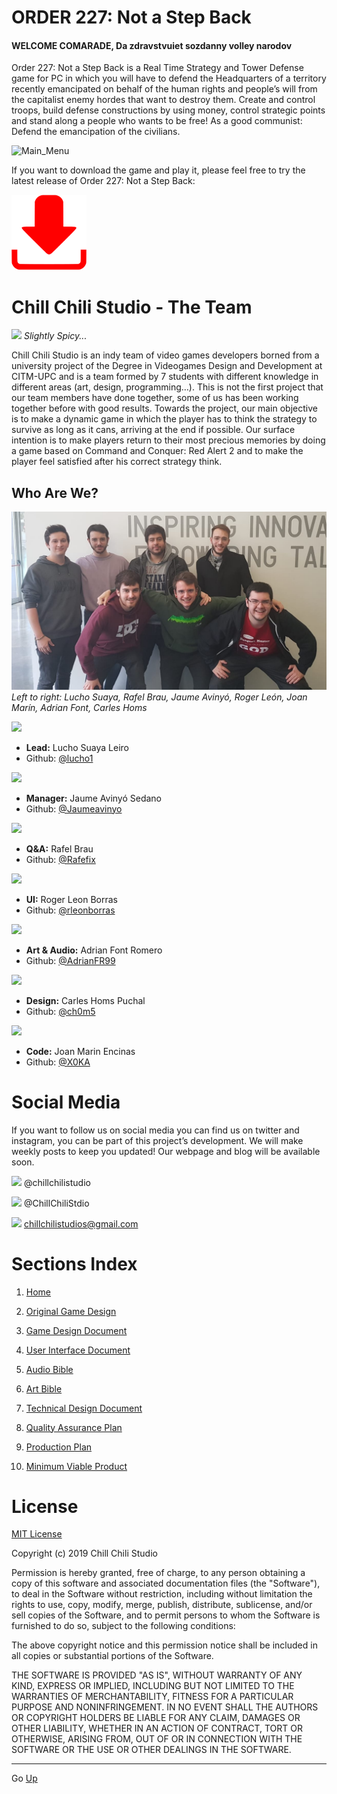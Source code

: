 # ORDER 227: Not a Step Back

#### WELCOME COMARADE, Da zdravstvuiet sozdanny volley narodov

Order 227: Not a Step Back is a Real Time Strategy and Tower Defense game for PC in which you will have to defend the Headquarters of a territory recently emancipated on behalf of the human rights and people’s will from the capitalist enemy hordes that want to destroy them.
Create and control troops, build defense constructions by using money, control strategic points and stand along a people who wants to be free! As a good communist: Defend the emancipation of the civilians.

![Main_Menu](https://raw.githubusercontent.com/ChillChiliStudio/Order227/gh-pages/Graphic%20Resources/UI%20Document/Main_Menu_Gif.gif)

If you want to download the game and play it, please feel free to try the latest release of Order 227: Not a Step Back:

<a href="https://github.com/ChillChiliStudio/Order227/releases/download/v0.6/Order227.zip" download>
  <img src="https://raw.githubusercontent.com/ChillChiliStudio/Order227/gh-pages/Graphic%20Resources/downloadicon.png" width="120" height="120">
</a>
  
  
# Chill Chili Studio - The Team
![](https://raw.githubusercontent.com/ChillChiliStudio/Order_227/gh-pages/Graphic%20Resources/Logo.png)
                        *Slightly Spicy...*

Chill Chili Studio is an indy team of video games developers borned from a university project of the Degree in Videogames Design and Development at CITM-UPC and is a team formed by 7 students with different knowledge in different areas (art, design, programming…). This is not the first project that our team members have done together, some of us has been working together before with good results.
Towards the project, our main objective is to make a dynamic game in which the player has to think the strategy to survive as long as it cans, arriving at the end if possible. Our surface intention is to make players return to their most precious memories by doing a game based on Command and Conquer: Red Alert 2 and to make the player feel satisfied after his correct strategy think.

## Who Are We?
![The Team](https://raw.githubusercontent.com/ChillChiliStudio/Order227/gh-pages/Graphic%20Resources/Members%20Fotos/team_photo.png)
*Left to right: Lucho Suaya, Rafel Brau, Jaume Avinyó, Roger León, Joan Marín, Adrian Font, Carles Homs*

![](https://raw.githubusercontent.com/ChillChiliStudio/Order_227/gh-pages/Graphic%20Resources/Members%20Fotos/Lucho.png)
* **Lead:** Lucho Suaya Leiro
*  Github: [@lucho1](https://github.com/lucho1)

![](https://raw.githubusercontent.com/ChillChiliStudio/Order_227/gh-pages/Graphic%20Resources/Members%20Fotos/James.png)
* **Manager:** Jaume Avinyó Sedano
*  Github: [@Jaumeavinyo](https://github.com/Jaumeavinyo)

![](https://raw.githubusercontent.com/ChillChiliStudio/Order_227/gh-pages/Graphic%20Resources/Members%20Fotos/Rafel.png)
* **Q&A:** Rafel Brau
*  Github: [@Rafefix](https://github.com/Rafefix) 

![](https://raw.githubusercontent.com/ChillChiliStudio/Order_227/gh-pages/Graphic%20Resources/Members%20Fotos/Ruier.png)
* **UI:** Roger Leon Borras
*  Github: [@rleonborras](https://github.com/rleonborras) 

![](https://raw.githubusercontent.com/ChillChiliStudio/Order_227/gh-pages/Graphic%20Resources/Members%20Fotos/andriang.png)
* **Art & Audio:** Adrian Font Romero
*  Github: [@AdrianFR99](https://github.com/AdrianFR99)

![](https://raw.githubusercontent.com/ChillChiliStudio/Order_227/gh-pages/Graphic%20Resources/Members%20Fotos/KRLS.png)
* **Design:** Carles Homs Puchal
*  Github: [@ch0m5](https://github.com/ch0m5)

![](https://raw.githubusercontent.com/ChillChiliStudio/Order_227/gh-pages/Graphic%20Resources/Members%20Fotos/Joan.png)
* **Code:** Joan Marin Encinas
*  Github: [@X0KA](https://github.com/X0KA)

# Social Media
If you want to follow us on social media you can find us on twitter and instagram, you can be part of this project’s development. We will make weekly posts to keep you updated!
Our webpage and blog will be available soon.

![](https://raw.githubusercontent.com/ChillChiliStudio/Order_227/gh-pages/Graphic%20Resources/iglogo.jpg) @chillchilistudio

![](https://raw.githubusercontent.com/ChillChiliStudio/Order_227/gh-pages/Graphic%20Resources/twitter%20logo.png) @ChillChiliStdio

![](https://raw.githubusercontent.com/ChillChiliStudio/Order_227/gh-pages/Graphic%20Resources/gmaillogo.png) chillchilistudios@gmail.com

# Sections Index
1. [Home](https://github.com/ChillChiliStudio/Order_227/wiki/Home)

2. [Original Game Design](https://github.com/ChillChiliStudio/Order_227/wiki/Original-Game-Design)

3. [Game Design Document](https://github.com/ChillChiliStudio/Order_227/wiki/Game-Design_Document)

4. [User Interface Document](https://github.com/ChillChiliStudio/Order_227/wiki/User-Interface-Document)

5. [Audio Bible](https://github.com/ChillChiliStudio/Order_227/wiki/Audio-Bible)

6. [Art Bible](https://github.com/ChillChiliStudio/Order_227/wiki/Art-Bible)

7. [Technical Design Document](https://github.com/ChillChiliStudio/Order_227/wiki/Technical-Design-Document)

8. [Quality Assurance Plan](https://github.com/ChillChiliStudio/Order_227/wiki/Quality-Assurance-Plan)

9. [Production Plan](https://github.com/ChillChiliStudio/Order_227/wiki/Production-Plan)

10. [Minimum Viable Product](https://github.com/ChillChiliStudio/Order_227/wiki/Minimum-Viable-Product)

# License 
[MIT License](https://github.com/ChillChiliStudio/Order_227/blob/master/LICENSE)

Copyright (c) 2019 Chill Chili Studio

Permission is hereby granted, free of charge, to any person obtaining a copy
of this software and associated documentation files (the "Software"), to deal
in the Software without restriction, including without limitation the rights
to use, copy, modify, merge, publish, distribute, sublicense, and/or sell
copies of the Software, and to permit persons to whom the Software is
furnished to do so, subject to the following conditions:

The above copyright notice and this permission notice shall be included in all
copies or substantial portions of the Software.

THE SOFTWARE IS PROVIDED "AS IS", WITHOUT WARRANTY OF ANY KIND, EXPRESS OR
IMPLIED, INCLUDING BUT NOT LIMITED TO THE WARRANTIES OF MERCHANTABILITY,
FITNESS FOR A PARTICULAR PURPOSE AND NONINFRINGEMENT. IN NO EVENT SHALL THE
AUTHORS OR COPYRIGHT HOLDERS BE LIABLE FOR ANY CLAIM, DAMAGES OR OTHER
LIABILITY, WHETHER IN AN ACTION OF CONTRACT, TORT OR OTHERWISE, ARISING FROM,
OUT OF OR IN CONNECTION WITH THE SOFTWARE OR THE USE OR OTHER DEALINGS IN THE
SOFTWARE.

***
Go [Up](#welcome-comarade-da-zdravstvuiet-sozdanny-volley-narodov)
